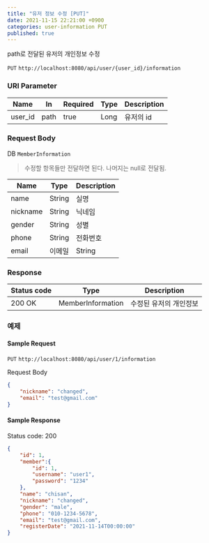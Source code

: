 ```yaml
---
title: "유저 정보 수정 [PUT]"
date: 2021-11-15 22:21:00 +0900
categories: user-information PUT
published: true
---
```


path로 전달된 유저의 개인정보 수정

`PUT` `http://localhost:8080/api/user/{user_id}/information`

### URI Parameter

| Name    | In   | Required | Type | Description |
| ------- | ---- | -------- | ---- | ----------- |
| user_id | path | true     | Long | 유저의 id   |

### Request Body

DB `MemberInformation`

> 수정할 항목들만 전달하면 된다. 나머지는 null로 전달됨.

| Name     | Type   | Description |
| -------- | ------ | ----------- |
| name     | String | 실명        |
| nickname | String | 닉네임      |
| gender   | String | 성별        |
| phone    | String | 전화번호    |
| email    | 이메일 | String      |

### Response

| Status code | Type              | Description            |
| ----------- | ----------------- | ---------------------- |
| 200 OK      | MemberInformation | 수정된 유저의 개인정보 |



### 예제

#### Sample Request

`PUT` `http://localhost:8080/api/user/1/information`

Request Body

```json
{
    "nickname": "changed",
    "email": "test@gmail.com"
}
```

#### Sample Response

Status code: 200

```json
{
    "id": 1,
    "member":{
        "id": 1,
        "username": "user1",
        "password": "1234"
    },
    "name": "chisan",
    "nickname": "changed",
    "gender": "male",
    "phone": "010-1234-5678",
    "email": "test@gmail.com",
    "registerDate": "2021-11-14T00:00:00"
}
```

